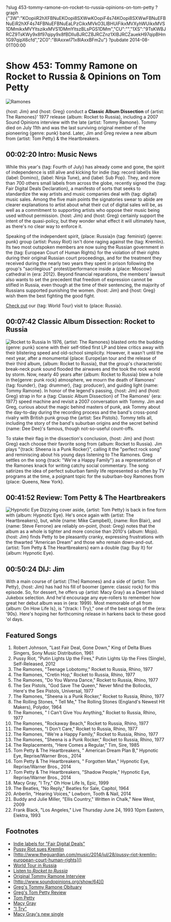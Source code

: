 ?slug 453-tommy-ramone-on-rocket-to-russia-opinions-on-tom-petty
?graph {"3W":"KOopiiR2hXFBNuEKOopi8SXWwKOopiF4s74KOopi8SXWwFBNuEFBNuEiR2hXF4s74FBNuEFBNuEaLPzCikxMVkO3LIBHUiFikxMVXyhWUikxMVS1DMmikxMVYltszikxMVS1DMmYltszBLsPGS1DMm","CU":"","1XS":"9TsKWBJRCZ9TsKWy9x8f97qipy9x8fBDIluBJRCZBJRCZnz1XlBJRCZauekH97qipBHm1G97qipX6cfd","2C0":"8lAxxwI71x8lAxxBFm2u"}
?pubdate 2014-08-01T00:00

# Show 453: Tommy Ramone on Rocket to Russia & Opinions on Tom Petty
![Ramones](https://static.soundopinions.org/images/2014/ramones_web.jpg)

{host: Jim} and {host: Greg} conduct a **Classic Album Dissection** of {artist: The Ramones}' 1977 release {album: Rocket to Russia}, including a 2007 Sound Opinions interview with the late {artist: Tommy Ramone}. Tommy died on July 11th and was the last surviving original member of the pioneering {genre: punk} band. Later, Jim and Greg review a new album from {artist: Tom Petty} & the Heartbreakers.


## 00:02:20 Intro: Music News
While this year's {tag: Fourth of July} has already come and gone, the spirit of independence is still alive and kicking for indie {tag: record label}s like {label: Domino}, {label: Ninja Tune}, and {label: Sub Pop}. They, and more than 700 others small labels from across the globe, recently signed the {tag: Fair Digital Deals Declaration}, a manifesto of sorts that seeks to standardize the way artists and music companies deal with {tag: digital} music sales. Among the five main points the signatories swear to abide are clearer explanations to artist about what their cut of digital sales will be, as well as a commitment to supporting artists who oppose their music being used without permission. {host: Jim} and {host: Greg} certainly support the intent of the quasi-policy, but they wonder what effect it will ultimately have, as there's no clear way to enforce it. 

Speaking of the independent spirit, {place: Russia}n {tag: feminist} {genre: punk} group {artist: Pussy Riot} isn't done raging against the {tag: Kremlin}. Its two most outspoken members are now suing the Russian government in the {tag: European Court of Human Rights} for the violation of their rights during their original Russian court proceedings, and for the treatment they received during the nearly two years they spent in prison following the group's "sacrilegious" protest/performance inside a {place: Moscow} cathedral in {era: 2012}. Beyond financial reparations, the members' lawsuit also wants to set the precedent that freedom of expression cannot be stifled in Russia, even though at the time of their sentencing, the majority of Russians supported punishing the women. {host: Jim} and {host: Greg} wish them the best fighting the good fight.  
 
[Check out](http://www.soundopinions.org/show/429) our {tag: World Tour} visit to {place: Russia}.

## 00:07:42 Classic Album Dissection: Rocket to Russia
![Rocket to Russia](https://static.soundopinions.org/assets/453/CU0.jpg)
In 1976, {artist: The Ramones} blasted onto the budding {genre: punk} scene with their self-titled first LP and blew critics away with their blistering speed and old-school simplicity. However, it wasn't until the next year, after a monumental {place: Europe}an tour and the release of their third album, {album: Rocket to Russia}, that the group's characteristic break-neck punk sound flooded the airwaves and the took the rock world by storm. Now, nearly 40 years after {album: Rocket to Russia} blew a hole in the{genre:  punk rock} atmosphere, we mourn the death of Ramones' {tag: founder}, {tag: drummer}, {tag: producer}, and guiding light {name: Tommy Ramone}. In honor of the legend's passing, {host: Jim} and {host: Greg} strap in for a {tag: Classic Album Dissection} of The Ramones' {era: 1977} speed machine and revisit a 2007 conversation with Tommy. Jim and Greg, curious about the magic behind masters of punk, ask Tommy about the day-to-day during the recording process and the band's cross-pond rivalry with British punk group the {artist: Sex Pistols}. Tommy tells all, including the story of the band's suburban origins and the secret behind {name: Dee Dee}'s famous, though not-so-useful count-offs. 

To stake their flag in the dissection's conclusion, {host: Jim} and {host: Greg} each choose their favorite song from {album: Rocket to Russia}. Jim plays "{track: Sheena is a Punk Rocker}", calling it the "perfect rock song" and reminiscing about his young days listening to The Ramones. Greg settles on the song {track: "We're a Happy Family"} as a representation of the Ramones knack for writing catchy social commentary. The song satirizes the idea of perfect suburban family life represented so often by TV programs at the time, a poignant topic for the suburban-boy Ramones from {place: Queens, New York}.

## 00:41:52 Review: Tom Petty & The Heartbreakers
![Hypnotic Eye](https://static.soundopinions.org/assets/453/1XS0.jpg)
Dizzying cover  aside, {artist: Tom Petty} is back in fine form with {album: Hypnotic Eye}. He's once again with {artist: The Heartbreakers}, but, while {name: Mike Campbell}, {name: Ron Blair}, and {name: Steve Ferrone} are reliably on-point, {host: Greg} notes that the album as a whole is tighter and more concise than 2010's {album: Mojo}. {host: Jim} finds Petty to be pleasantly cranky, expressing frustrations with the thwarted "American Dream" and those who remain down-and-out. {artist: Tom Petty & The Heartbreakers} earn a double {tag: Buy It} for {album: Hypnotic Eye}.

## 00:50:24 DIJ: Jim
With a main course of {artist: [The] Ramones} and a side of {artist: Tom Petty}, {host: Jim} has had his fill of boomer {genre: classic rock} for this episode. So, for dessert, he offers up {artist: Macy Gray} as a Desert Island Jukebox selection. And he'd encourage any eye-rollers to remember how great her debut album was in {era: 1999}. Most memorable of all from {album: On How Life Is}, is "{track: I Try}," one of the best songs of the {era: '90s}. Here's hoping her forthcoming release in harkens back to these good 'ol days.


## Featured Songs
1. Robert Johnson, "Last Fair Deal, Gone Down," King of Delta Blues Singers, Sony Music Distribution, 1961
1. Pussy Riot, "Putin Lights Up the Fires," Putin Lights Up the Fires (Single), Self-Released, 2012 
1. The Ramones, "Teenage Lobotomy," Rocket to Russia, Rhino, 1977 
1. The Ramones, "Cretin Hop," Rocket to Russia, Rhino, 1977 
1. The Ramones, "Do You Wanna Dance," Rocket to Russia, Rhino, 1977 
1. The Sex Pistols, "God Save The Queen," Never Mind the Bollocks, Here's the Sex Pistols, Universal, 1977 
1. The Ramones, "Sheena is a Punk Rocker," Rocket to Russia, Rhino, 1977
1. The Rolling Stones, " Tell Me," The Rolling Stones (England's Newest Hit Makers), Polydor, 1964
1. The Ramones, " I Can't Give You Anything," Rocket to Russia, Rhino, 1977 
1. The Ramones, "Rockaway Beach," Rocket to Russia, Rhino, 1977 
1. The Ramones, "I Don't Care," Rocket to Russia, Rhino, 1977 
1. The Ramones, "We're a Happy Family," Rocket to Russia, Rhino, 1977 
1. The Ramones, "Sheena is a Punk Rocker," Rocket to Russia, Rhino, 1977
1. The Replacements, "Here Comes a Regular," Tim, Sire, 1985 
1. Tom Petty & The Heartbreakers, " American Dream Plan B," Hypnotic Eye, Reprise/Warner Bros., 2014 
1. Tom Petty & The Heartbreakers, " Forgotten Man," Hypnotic Eye, Reprise/Warner Bros., 2014 
1. Tom Petty & The Heartbreakers, "Shadow People," Hypnotic Eye, Reprise/Warner Bros., 2014 
1. Macy Gray, "I Try," Oh How Life Is, Epic, 1999 
1. The Beatles, "No Reply," Beatles for Sale, Capitol, 1964 
1. Anberlin, "Hearing Voices," Lowborn, Tooth & Nail, 2014
1. Buddy and Julie Miller, "Ellis Country," Written in Chalk," New West, 2009 
1. Frank Black, "Los Angeles," Live Thursday June 24, 1993 10pm Eastern, Elektra, 1993 

## Footnotes
- [Indie labels for "Fair Digital Deals"](http://www.billboard.com/biz/articles/news/indies/6157651/global-indie-sector-unites-to-launch-fair-digital-deals-declaration)
- [Pussy Riot sues Kremlin]()
- [http://www.theguardian.com/music/2014/jul/28/pussy-riot-kremlin-european-court-human-rights]()
- [World Tour in Russia](http://www.soundopinions.org/show/429)
- [Listen to *Rocket to Russia*](http://www.last.fm/music/Ramones/Rocket+to+Russia)
- [Original Tommy Ramone Interview]()
- [http://www.soundopinions.org/show/64]()
- [Greg's Tommy Ramone Obituary](http://articles.chicagotribune.com/2014-07-12/entertainment/chi-tommy-ramone-obit-20140712_1_the-ramones-rock-band-new-york-dolls/2)
- [Greg's Tom Petty Review](http://www.chicagotribune.com/entertainment/music/turnitup/ct-tom-petty-hypnotic-eye-review-20140728,0,7767518.column)
- [Tom Petty](http://www.tompetty.com/)
- [Macy Gray](http://www.macygray.com/)
- ["I Try"](https://www.youtube.com/watch?v=XWsJTiMr42Q)
- [Macy Gray's new single](http://music-mix.ew.com/2014/07/30/macy-gray-bang-bang-music-video/)
